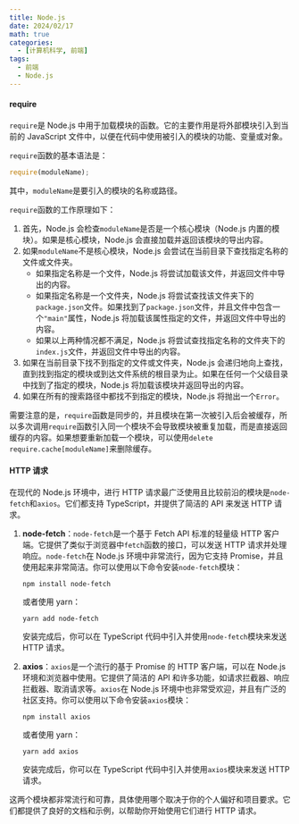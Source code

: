 ```yaml
---
title: Node.js
date: 2024/02/17
math: true
categories:
  - [计算机科学, 前端]
tags:
  - 前端
  - Node.js
---
```


#### require

`require`是 Node.js 中用于加载模块的函数。它的主要作用是将外部模块引入到当前的 JavaScript 文件中，以便在代码中使用被引入的模块的功能、变量或对象。

`require`函数的基本语法是：

```javascript
require(moduleName);
```

其中，`moduleName`是要引入的模块的名称或路径。

`require`函数的工作原理如下：

1. 首先，Node.js 会检查`moduleName`是否是一个核心模块（Node.js 内置的模块）。如果是核心模块，Node.js 会直接加载并返回该模块的导出内容。
2. 如果`moduleName`不是核心模块，Node.js 会尝试在当前目录下查找指定名称的文件或文件夹。
   - 如果指定名称是一个文件，Node.js 将尝试加载该文件，并返回文件中导出的内容。
   - 如果指定名称是一个文件夹，Node.js 将尝试查找该文件夹下的`package.json`文件。如果找到了`package.json`文件，并且文件中包含一个`"main"`属性，Node.js 将加载该属性指定的文件，并返回文件中导出的内容。
   - 如果以上两种情况都不满足，Node.js 将尝试查找指定名称的文件夹下的`index.js`文件，并返回文件中导出的内容。
3. 如果在当前目录下找不到指定的文件或文件夹，Node.js 会递归地向上查找，直到找到指定的模块或到达文件系统的根目录为止。如果在任何一个父级目录中找到了指定的模块，Node.js 将加载该模块并返回导出的内容。
4. 如果在所有的搜索路径中都找不到指定的模块，Node.js 将抛出一个`Error`。

需要注意的是，`require`函数是同步的，并且模块在第一次被引入后会被缓存，所以多次调用`require`函数引入同一个模块不会导致模块被重复加载，而是直接返回缓存的内容。如果想要重新加载一个模块，可以使用`delete require.cache[moduleName]`来删除缓存。

#### HTTP 请求

在现代的 Node.js 环境中，进行 HTTP 请求最广泛使用且比较前沿的模块是`node-fetch`和`axios`。它们都支持 TypeScript，并提供了简洁的 API 来发送 HTTP 请求。

1. **node-fetch**：`node-fetch`是一个基于 Fetch API 标准的轻量级 HTTP 客户端。它提供了类似于浏览器中`fetch`函数的接口，可以发送 HTTP 请求并处理响应。`node-fetch`在 Node.js 环境中非常流行，因为它支持 Promise，并且使用起来非常简洁。你可以使用以下命令安装`node-fetch`模块：

   ```
   npm install node-fetch
   ```

   或者使用 yarn：

   ```
   yarn add node-fetch
   ```

   安装完成后，你可以在 TypeScript 代码中引入并使用`node-fetch`模块来发送 HTTP 请求。

2. **axios**：`axios`是一个流行的基于 Promise 的 HTTP 客户端，可以在 Node.js 环境和浏览器中使用。它提供了简洁的 API 和许多功能，如请求拦截器、响应拦截器、取消请求等。`axios`在 Node.js 环境中也非常受欢迎，并且有广泛的社区支持。你可以使用以下命令安装`axios`模块：
   ```
   npm install axios
   ```
   或者使用 yarn：
   ```
   yarn add axios
   ```
   安装完成后，你可以在 TypeScript 代码中引入并使用`axios`模块来发送 HTTP 请求。

这两个模块都非常流行和可靠，具体使用哪个取决于你的个人偏好和项目要求。它们都提供了良好的文档和示例，以帮助你开始使用它们进行 HTTP 请求。
